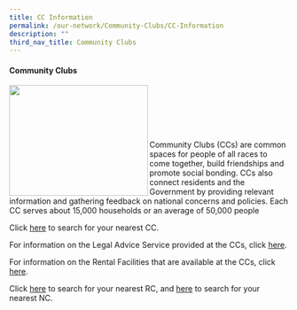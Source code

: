 ```yaml
---
title: CC Information
permalink: /our-network/Community-Clubs/CC-Information
description: ""
third_nav_title: Community Clubs
---
```

#### Community Clubs

<img style="height:200px;width:250px"  align="left" src="/images/Our%20Network/Community%20Club/MacPherson%20CC%20Photograph.jpg"><br><br><br><br><br>

Community Clubs (CCs) are common spaces for people of all races to come together, build friendships and promote social bonding. CCs also connect residents and the Government by providing relevant information and gathering feedback on national concerns and policies. Each CC serves about 15,000 households or an average of 50,000 people

Click [here](https://www.onepa.gov.sg/cc) to search for your nearest CC.

For information on the Legal Advice Service provided at the CCs, click [here](/our-network/Community-Clubs/Legal-Advice-Service).

For information on the Rental Facilities that are available at the CCs, click [here](/our-network/Community-Clubs/Rentals).

Click [here](https://www.onepa.gov.sg/rc) to search for your nearest RC, and [here](https://www.onepa.gov.sg/rc) to search for your nearest NC.